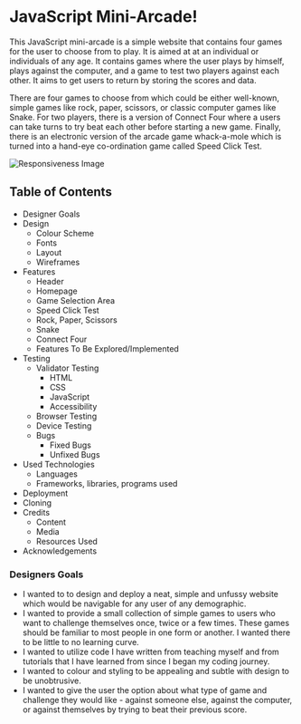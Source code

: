 # JavaScript Mini-Arcade!

This JavaScript mini-arcade is a simple website that contains four games for the user to choose from to play. It is aimed at at an individual or individuals of any age. It contains games where the user plays by himself, plays against the computer, and a game to test two players against each other. It aims to get users to return by storing the scores and data. 

There are four games to choose from which could be either well-known, simple games like rock, paper, scissors, or classic computer games like Snake. For two players, there is a version of Connect Four where a users can take turns to try beat each other before starting a new game. Finally, there is an electronic version of the arcade game whack-a-mole which is turned into a hand-eye co-ordination game called Speed Click Test.

![Responsiveness Image](responsiveness.jpg)

## Table of Contents
- Designer Goals
- Design
  - Colour Scheme
  - Fonts
  - Layout
  - Wireframes
- Features
  - Header
  - Homepage
  - Game Selection Area
  - Speed Click Test
  - Rock, Paper, Scissors
  - Snake
  - Connect Four
  - Features To Be Explored/Implemented
- Testing
  - Validator Testing
    - HTML
    - CSS
    - JavaScript
    - Accessibility
  - Browser Testing
  - Device Testing
  - Bugs
    - Fixed Bugs
    - Unfixed Bugs
- Used Technologies
  - Languages
  - Frameworks, libraries, programs used
- Deployment
- Cloning
- Credits
  - Content
  - Media
  - Resources Used
- Acknowledgements 

### Designers Goals
- I wanted to to design and deploy a neat, simple and unfussy website which would be navigable for any user of any demographic.
- I wanted to provide a small collection of simple games to users who want to challenge themselves once, twice or a few times. These games should be familiar to most people in one form or another. I wanted there to be little to no learning curve. 
- I wanted to utilize code I have written from teaching myself and from tutorials that I have learned from since I began my coding journey.
- I wanted to colour and styling to be appealing and subtle with design to be unobtrusive. 
- I wanted to give the user the option about what type of game and challenge they would like - against someone else, against the computer, or against themselves by trying to beat their previous score. 

